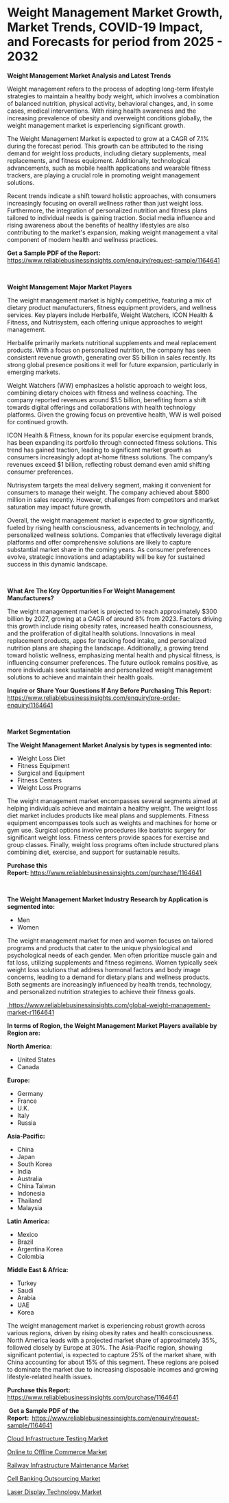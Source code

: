 <p><h1>Weight Management Market Growth, Market Trends, COVID-19 Impact, and Forecasts for period from 2025 - 2032</h1></p><p><strong>Weight Management Market Analysis and Latest Trends</strong></p>
<p><p>Weight management refers to the process of adopting long-term lifestyle strategies to maintain a healthy body weight, which involves a combination of balanced nutrition, physical activity, behavioral changes, and, in some cases, medical interventions. With rising health awareness and the increasing prevalence of obesity and overweight conditions globally, the weight management market is experiencing significant growth.</p><p>The Weight Management Market is expected to grow at a CAGR of 7.1% during the forecast period. This growth can be attributed to the rising demand for weight loss products, including dietary supplements, meal replacements, and fitness equipment. Additionally, technological advancements, such as mobile health applications and wearable fitness trackers, are playing a crucial role in promoting weight management solutions. </p><p>Recent trends indicate a shift toward holistic approaches, with consumers increasingly focusing on overall wellness rather than just weight loss. Furthermore, the integration of personalized nutrition and fitness plans tailored to individual needs is gaining traction. Social media influence and rising awareness about the benefits of healthy lifestyles are also contributing to the market's expansion, making weight management a vital component of modern health and wellness practices.</p></p>
<p><strong>Get a Sample PDF of the Report:&nbsp;</strong> <a href="https://www.reliablebusinessinsights.com/enquiry/request-sample/1164641?utm_campaign=116&utm_medium=2&utm_source=Github&utm_content=ia&utm_term=09032025&utm_id=weight-management">https://www.reliablebusinessinsights.com/enquiry/request-sample/1164641</a></p>
<p>&nbsp;</p>
<p><strong>Weight Management Major Market Players</strong></p>
<p><p>The weight management market is highly competitive, featuring a mix of dietary product manufacturers, fitness equipment providers, and wellness services. Key players include Herbalife, Weight Watchers, ICON Health & Fitness, and Nutrisystem, each offering unique approaches to weight management.</p><p>Herbalife primarily markets nutritional supplements and meal replacement products. With a focus on personalized nutrition, the company has seen consistent revenue growth, generating over $5 billion in sales recently. Its strong global presence positions it well for future expansion, particularly in emerging markets.</p><p>Weight Watchers (WW) emphasizes a holistic approach to weight loss, combining dietary choices with fitness and wellness coaching. The company reported revenues around $1.5 billion, benefiting from a shift towards digital offerings and collaborations with health technology platforms. Given the growing focus on preventive health, WW is well poised for continued growth.</p><p>ICON Health & Fitness, known for its popular exercise equipment brands, has been expanding its portfolio through connected fitness solutions. This trend has gained traction, leading to significant market growth as consumers increasingly adopt at-home fitness solutions. The company’s revenues exceed $1 billion, reflecting robust demand even amid shifting consumer preferences.</p><p>Nutrisystem targets the meal delivery segment, making it convenient for consumers to manage their weight. The company achieved about $800 million in sales recently. However, challenges from competitors and market saturation may impact future growth.</p><p>Overall, the weight management market is expected to grow significantly, fueled by rising health consciousness, advancements in technology, and personalized wellness solutions. Companies that effectively leverage digital platforms and offer comprehensive solutions are likely to capture substantial market share in the coming years. As consumer preferences evolve, strategic innovations and adaptability will be key for sustained success in this dynamic landscape.</p></p>
<p>&nbsp;</p>
<p><strong>What Are The Key Opportunities For Weight Management Manufacturers?</strong></p>
<p><p>The weight management market is projected to reach approximately $300 billion by 2027, growing at a CAGR of around 8% from 2023. Factors driving this growth include rising obesity rates, increased health consciousness, and the proliferation of digital health solutions. Innovations in meal replacement products, apps for tracking food intake, and personalized nutrition plans are shaping the landscape. Additionally, a growing trend toward holistic wellness, emphasizing mental health and physical fitness, is influencing consumer preferences. The future outlook remains positive, as more individuals seek sustainable and personalized weight management solutions to achieve and maintain their health goals.</p></p>
<p><strong>Inquire or Share Your Questions If Any Before Purchasing This Report:</strong> <a href="https://www.reliablebusinessinsights.com/enquiry/pre-order-enquiry/1164641?utm_campaign=116&utm_medium=2&utm_source=Github&utm_content=ia&utm_term=09032025&utm_id=weight-management">https://www.reliablebusinessinsights.com/enquiry/pre-order-enquiry/1164641</a></p>
<p>&nbsp;</p>
<p><strong>Market Segmentation</strong></p>
<p><strong>The Weight Management Market Analysis by types is segmented into:</strong></p>
<p><ul><li>Weight Loss Diet</li><li>Fitness Equipment</li><li>Surgical and Equipment</li><li>Fitness Centers</li><li>Weight Loss Programs</li></ul></p>
<p><p>The weight management market encompasses several segments aimed at helping individuals achieve and maintain a healthy weight. The weight loss diet market includes products like meal plans and supplements. Fitness equipment encompasses tools such as weights and machines for home or gym use. Surgical options involve procedures like bariatric surgery for significant weight loss. Fitness centers provide spaces for exercise and group classes. Finally, weight loss programs often include structured plans combining diet, exercise, and support for sustainable results.</p></p>
<p><strong>Purchase this Report:&nbsp;</strong><a href="https://www.reliablebusinessinsights.com/purchase/1164641?utm_campaign=116&utm_medium=2&utm_source=Github&utm_content=ia&utm_term=09032025&utm_id=weight-management">https://www.reliablebusinessinsights.com/purchase/1164641</a></p>
<p>&nbsp;</p>
<p><strong>The Weight Management Market Industry Research by Application is segmented into:</strong></p>
<p><ul><li>Men</li><li>Women</li></ul></p>
<p><p>The weight management market for men and women focuses on tailored programs and products that cater to the unique physiological and psychological needs of each gender. Men often prioritize muscle gain and fat loss, utilizing supplements and fitness regimens. Women typically seek weight loss solutions that address hormonal factors and body image concerns, leading to a demand for dietary plans and wellness products. Both segments are increasingly influenced by health trends, technology, and personalized nutrition strategies to achieve their fitness goals.</p></p>
<p><a href="https://www.reliablebusinessinsights.com/global-weight-management-market-r1164641?utm_campaign=116&utm_medium=2&utm_source=Github&utm_content=ia&utm_term=09032025&utm_id=weight-management">&nbsp;https://www.reliablebusinessinsights.com/global-weight-management-market-r1164641</a></p>
<p><strong>In terms of Region, the Weight Management Market Players available by Region are:</strong></p>
<p>
    <p> <strong> North America: </strong>
        <ul>
            <li>United States</li>
            <li>Canada</li>
        </ul>
        </p> 
    <p> <strong> Europe: </strong>
        <ul>
            <li>Germany</li>
            <li>France</li>
            <li>U.K.</li>
            <li>Italy</li>
            <li>Russia</li>
        </ul>
        </p> 
    <p> <strong> Asia-Pacific: </strong>
        <ul>
            <li>China</li>
            <li>Japan</li>
            <li>South Korea</li>
            <li>India</li>
            <li>Australia</li>
            <li>China Taiwan</li>
            <li>Indonesia</li>
            <li>Thailand</li>
            <li>Malaysia</li>
        </ul>
        </p> 
    <p> <strong> Latin America: </strong>
        <ul>
            <li>Mexico</li>
            <li>Brazil</li>
            <li>Argentina Korea</li>
            <li>Colombia</li>
        </ul>
        </p> 
    <p> <strong> Middle East & Africa: </strong>
        <ul>
            <li>Turkey</li>
            <li>Saudi</li>
            <li>Arabia</li>
            <li>UAE</li>
            <li>Korea</li>
        </ul>
    </p>
    </p>
<p><p>The weight management market is experiencing robust growth across various regions, driven by rising obesity rates and health consciousness. North America leads with a projected market share of approximately 35%, followed closely by Europe at 30%. The Asia-Pacific region, showing significant potential, is expected to capture 25% of the market share, with China accounting for about 15% of this segment. These regions are poised to dominate the market due to increasing disposable incomes and growing lifestyle-related health issues.</p></p>
<p><strong>Purchase this Report: </strong><a href="https://www.reliablebusinessinsights.com/purchase/1164641?utm_campaign=116&utm_medium=2&utm_source=Github&utm_content=ia&utm_term=09032025&utm_id=weight-management">https://www.reliablebusinessinsights.com/purchase/1164641</a></p>
<p>&nbsp;<strong>Get a Sample PDF of the Report:&nbsp;&nbsp;</strong><a href="https://www.reliablebusinessinsights.com/enquiry/request-sample/1164641?utm_campaign=116&utm_medium=2&utm_source=Github&utm_content=ia&utm_term=09032025&utm_id=weight-management">https://www.reliablebusinessinsights.com/enquiry/request-sample/1164641</a></p>
<p><strong></strong></p>
<p><p><a href="https://github.com/palenjeppecd/Market-Research-Report-List-1/blob/main/cloud-infrastructure-testing-market.md?utm_campaign=116&utm_medium=2&utm_source=Github&utm_content=ia&utm_term=09032025&utm_id=weight-management">Cloud Infrastructure Testing Market</a></p><p><a href="https://github.com/danzopachllq/Market-Research-Report-List-1/blob/main/online-to-offline-commerce-market.md?utm_campaign=116&utm_medium=2&utm_source=Github&utm_content=ia&utm_term=09032025&utm_id=weight-management">Online to Offline Commerce Market</a></p><p><a href="https://github.com/hadshpinay/Market-Research-Report-List-1/blob/main/railway-infrastructure-maintenance-market.md?utm_campaign=116&utm_medium=2&utm_source=Github&utm_content=ia&utm_term=09032025&utm_id=weight-management">Railway Infrastructure Maintenance Market</a></p><p><a href="https://github.com/kovasovitzzg/Market-Research-Report-List-1/blob/main/cell-banking-outsourcing-market.md?utm_campaign=116&utm_medium=2&utm_source=Github&utm_content=ia&utm_term=09032025&utm_id=weight-management">Cell Banking Outsourcing Market</a></p><p><a href="https://github.com/fendtdjunawo/Market-Research-Report-List-1/blob/main/laser-display-technology-market.md?utm_campaign=116&utm_medium=2&utm_source=Github&utm_content=ia&utm_term=09032025&utm_id=weight-management">Laser Display Technology Market</a></p></p>